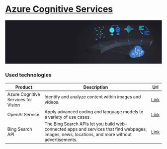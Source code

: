 # [Azure Cognitive Services](https://azure.microsoft.com/en-us/products/cognitive-services/)

![infrastructure](https://github.com/s2kdesign-com/CoinGardenWorld/blob/main/resources/docs/cognitive-services-hero.png?raw=true)

### Used technologies 
| Product | Description| Url | 
| - | - | - |
| Azure Cognitive Services for Vision | Identify and analyze content within images and videos. | [Link](https://azure.microsoft.com/en-us/products/cognitive-services/vision-services/) | 
| OpenAI Service | Apply advanced coding and language models to a variety of use cases. | [Link](https://azure.microsoft.com/en-us/products/cognitive-services/openai-service/) |
| Bing Search API | The Bing Search APIs let you build web-connected apps and services that find webpages, images, news, locations, and more without advertisements. | [Link](https://learn.microsoft.com/en-us/azure/cognitive-services/bing-web-search/) |
